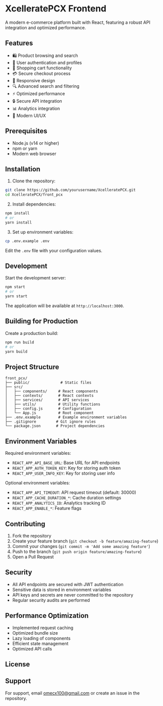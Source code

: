 # XcelleratePCX Frontend

A modern e-commerce platform built with React, featuring a robust API integration and optimized performance.

## Features

- 🛍️ Product browsing and search
- 👤 User authentication and profiles
- 🛒 Shopping cart functionality
- 💳 Secure checkout process
- 📱 Responsive design
- 🔍 Advanced search and filtering
- ⚡ Optimized performance
- 🔒 Secure API integration
- 📊 Analytics integration
- 🎨 Modern UI/UX

## Prerequisites

- Node.js (v14 or higher)
- npm or yarn
- Modern web browser

## Installation

1. Clone the repository:
```bash
git clone https://github.com/yourusername/XcelleratePCX.git
cd XcelleratePCX/front_pcx
```

2. Install dependencies:
```bash
npm install
# or
yarn install
```

3. Set up environment variables:
```bash
cp .env.example .env
```
Edit the `.env` file with your configuration values.

## Development

Start the development server:
```bash
npm start
# or
yarn start
```

The application will be available at `http://localhost:3000`.

## Building for Production

Create a production build:
```bash
npm run build
# or
yarn build
```

## Project Structure

```
front_pcx/
├── public/              # Static files
├── src/
│   ├── components/     # React components
│   ├── contexts/       # React contexts
│   ├── services/       # API services
│   ├── utils/          # Utility functions
│   ├── config.js       # Configuration
│   └── App.js          # Root component
├── .env.example        # Example environment variables
├── .gitignore         # Git ignore rules
└── package.json       # Project dependencies
```

## Environment Variables

Required environment variables:

- `REACT_APP_API_BASE_URL`: Base URL for API endpoints
- `REACT_APP_AUTH_TOKEN_KEY`: Key for storing auth token
- `REACT_APP_USER_INFO_KEY`: Key for storing user info

Optional environment variables:

- `REACT_APP_API_TIMEOUT`: API request timeout (default: 30000)
- `REACT_APP_CACHE_DURATION_*`: Cache duration settings
- `REACT_APP_ANALYTICS_ID`: Analytics tracking ID
- `REACT_APP_ENABLE_*`: Feature flags

## Contributing

1. Fork the repository
2. Create your feature branch (`git checkout -b feature/amazing-feature`)
3. Commit your changes (`git commit -m 'Add some amazing feature'`)
4. Push to the branch (`git push origin feature/amazing-feature`)
5. Open a Pull Request

## Security

- All API endpoints are secured with JWT authentication
- Sensitive data is stored in environment variables
- API keys and secrets are never committed to the repository
- Regular security audits are performed

## Performance Optimization

- Implemented request caching
- Optimized bundle size
- Lazy loading of components
- Efficient state management
- Optimized API calls

## License

[This project is licensed under the MIT License - see the LICENSE file for details.]:#

## Support

For support, email omecx100@gmail.com or create an issue in the repository.
